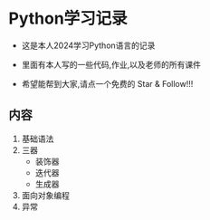 # Python学习记录
- 这是本人2024学习Python语言的记录
- 里面有本人写的一些代码,作业,以及老师的所有课件

- 希望能帮到大家,请点一个免费的 Star & Follow!!!

## 内容
1. 基础语法
2. 三器
   - 装饰器
   - 迭代器
   - 生成器
3. 面向对象编程
4. 异常